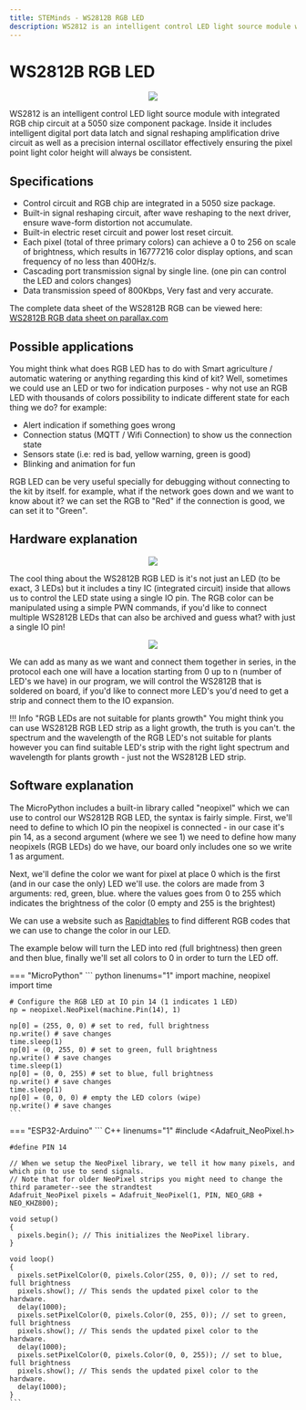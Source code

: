 ```yaml
---
title: STEMinds - WS2812B RGB LED
description: WS2812 is an intelligent control LED light source module with integrated RGB chip circuit at a 5050 size component package.
---
```


# WS2812B RGB LED

<p align="center">
  <img src="/kits/eduponics_mini/images/WS2812B.jpg">
</p>

WS2812 is an intelligent control LED light source module with integrated RGB chip circuit at a 5050 size component package.
Inside it includes intelligent digital port data latch and signal reshaping amplification drive circuit as well as a precision internal oscillator effectively ensuring the pixel point light color height will always be consistent.

## Specifications

* Control circuit and RGB chip are integrated in a 5050 size package.
* Built-in signal reshaping circuit, after wave reshaping to the next driver, ensure wave-form distortion not
accumulate.
* Built-in electric reset circuit and power lost reset circuit.
* Each pixel (total of three primary colors) can achieve a 0 to 256 on scale of brightness, which results in 16777216 color display options, and scan frequency of no less than 400Hz/s.
* Cascading port transmission signal by single line. (one pin can control the LED and colors changes)
* Data transmission speed of 800Kbps, Very fast and very accurate.

The complete data sheet of the WS2812B RGB can be viewed here: [WS2812B RGB data sheet on parallax.com](https://www.parallax.com/sites/default/files/downloads/28085-WS2812B-RGB-LED-Datasheet.pdf)

## Possible applications

You might think what does RGB LED has to do with Smart agriculture / automatic watering or anything regarding this kind of kit? Well, sometimes we could use an LED or two for indication purposes - why not use an RGB LED with thousands of colors possibility to indicate different state for each thing we do? for example:

* Alert indication if something goes wrong
* Connection status (MQTT / Wifi Connection) to show us the connection state
* Sensors state (i.e: red is bad, yellow warning, green is good)
* Blinking and animation for fun

RGB LED can be very useful specially for debugging without connecting to the kit by itself. for example, what if the network goes down and we want to know about it? we can set the RGB to "Red" if the connection is good, we can set it to "Green".


## Hardware explanation

<p align="center">
  <img src="/kits/eduponics_mini/images/WS2812B-close-look.jpg">
</p>

The cool thing about the WS2812B RGB LED is it's not just an LED (to be exact, 3 LEDs) but it includes a tiny IC (integrated circuit) inside that allows us to control the LED state using a single IO pin. The RGB color can be manipulated using a simple PWN commands, if you'd like to connect multiple WS2812B LEDs that can also be archived and guess what? with just a single IO pin!

<p align="center">
  <img src="/kits/eduponics_mini/images/WS2812B_explained.png">
</p>

We can add as many as we want and connect them together in series, in the protocol each one will have a location starting from 0 up to n (number of LED's we have)
in our program, we will control the WS2812B that is soldered on board, if you'd like to connect more LED's you'd need to get a strip and connect them to the IO expansion.

!!! Info "RGB LEDs are not suitable for plants growth"
    You might think you can use WS2812B RGB LED strip as a light growth, the truth is you can't.
    the spectrum and the wavelength of the RGB LED's not suitable for plants however you can find suitable LED's strip with the right light spectrum and wavelength for plants growth - just not the WS2812B LED strip.

## Software explanation

The MicroPython includes a built-in library called "neopixel" which we can use to control our WS2812B RGB LED, the syntax is fairly simple.
First, we'll need to define to which IO pin the neopixel is connected - in our case it's pin 14, as a second argument (where we see 1) we need to define how many neopixels (RGB LEDs) do we have, our board only includes one so we write 1 as argument.

Next, we'll define the color we want for pixel at place 0 which is the first (and in our case the only) LED we'll use.
the colors are made from 3 arguments: red, green, blue. where the values goes from 0 to 255 which indicates the brightness of the color (0 empty and 255 is the brightest)

We can use a website such as [Rapidtables](https://www.rapidtables.com/web/color/RGB_Color.html) to find different RGB codes that we can use to change the color in our LED.

The example below will turn the LED into red (full brightness) then green and then blue, finally we'll set all colors to 0 in order to turn the LED off.

=== "MicroPython"
    ``` python linenums="1"
    import machine, neopixel
    import time

    # Configure the RGB LED at IO pin 14 (1 indicates 1 LED)
    np = neopixel.NeoPixel(machine.Pin(14), 1)

    np[0] = (255, 0, 0) # set to red, full brightness
    np.write() # save changes
    time.sleep(1)
    np[0] = (0, 255, 0) # set to green, full brightness
    np.write() # save changes
    time.sleep(1)
    np[0] = (0, 0, 255) # set to blue, full brightness
    np.write() # save changes
    time.sleep(1)
    np[0] = (0, 0, 0) # empty the LED colors (wipe)
    np.write() # save changes
    ```
=== "ESP32-Arduino"
    ``` C++ linenums="1"
    #include <Adafruit_NeoPixel.h>

    #define PIN 14

    // When we setup the NeoPixel library, we tell it how many pixels, and which pin to use to send signals.
    // Note that for older NeoPixel strips you might need to change the third parameter--see the strandtest
    Adafruit_NeoPixel pixels = Adafruit_NeoPixel(1, PIN, NEO_GRB + NEO_KHZ800);

    void setup()
    {
      pixels.begin(); // This initializes the NeoPixel library.
    }

    void loop()
    {
      pixels.setPixelColor(0, pixels.Color(255, 0, 0)); // set to red, full brightness
      pixels.show(); // This sends the updated pixel color to the hardware.
      delay(1000);
      pixels.setPixelColor(0, pixels.Color(0, 255, 0)); // set to green, full brightness
      pixels.show(); // This sends the updated pixel color to the hardware.
      delay(1000);
      pixels.setPixelColor(0, pixels.Color(0, 0, 255)); // set to blue, full brightness
      pixels.show(); // This sends the updated pixel color to the hardware.
      delay(1000);
    }
    ```
